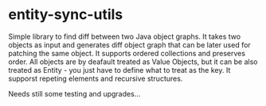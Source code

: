 # entity-sync-utils

Simple library to find diff between two Java object graphs. It takes two objects as input and generates diff object graph that can be later used for patching the same object. It supports ordered collections and preserves order. All objects are by deafault treated as Value Objects, but it can be also treated as Entity - you just have to define what to treat as the key. It supporst repeting elements and recursive structures.

Needs still some testing and upgrades...
